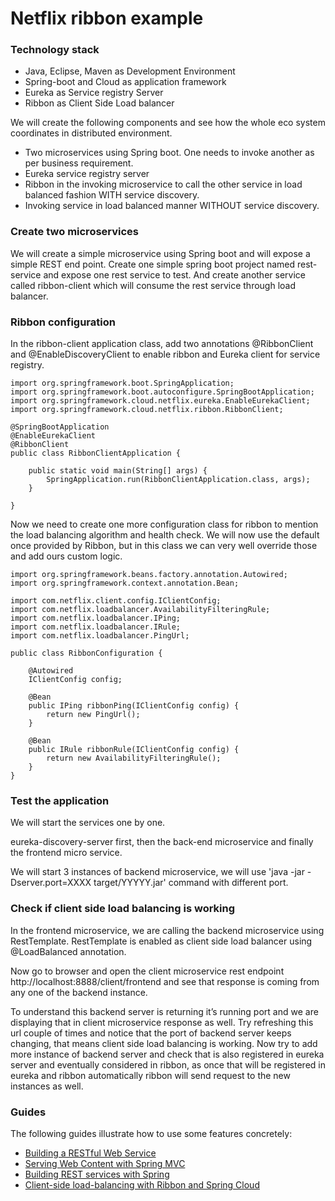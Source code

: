 # Netflix ribbon example

### Technology stack

* Java, Eclipse, Maven as Development Environment
* Spring-boot and Cloud as application framework
* Eureka as Service registry Server
* Ribbon as Client Side Load balancer

We will create the following components and see how the whole eco system coordinates in distributed environment.

* Two microservices using Spring boot. One needs to invoke another as per business requirement.
* Eureka service registry server
* Ribbon in the invoking microservice to call the other service in load balanced fashion WITH service discovery.
* Invoking service in load balanced manner WITHOUT service discovery.

### Create two microservices

We will create a simple microservice using Spring boot and will expose a simple REST end point. Create one simple spring boot project named rest-service and expose one rest service to test.
And create another service called ribbon-client which will consume the rest service through load balancer.

### Ribbon configuration
In the ribbon-client application class, add two annotations @RibbonClient and @EnableDiscoveryClient to enable ribbon and Eureka client for service registry.

```
import org.springframework.boot.SpringApplication;
import org.springframework.boot.autoconfigure.SpringBootApplication;
import org.springframework.cloud.netflix.eureka.EnableEurekaClient;
import org.springframework.cloud.netflix.ribbon.RibbonClient;

@SpringBootApplication
@EnableEurekaClient
@RibbonClient
public class RibbonClientApplication {

	public static void main(String[] args) {
		SpringApplication.run(RibbonClientApplication.class, args);
	}

}
```

Now we need to create one more configuration class for ribbon to mention the load balancing algorithm and health check. We will now use the default once provided by Ribbon, but in this class we can very well override those and add ours custom logic.

```
import org.springframework.beans.factory.annotation.Autowired;
import org.springframework.context.annotation.Bean;

import com.netflix.client.config.IClientConfig;
import com.netflix.loadbalancer.AvailabilityFilteringRule;
import com.netflix.loadbalancer.IPing;
import com.netflix.loadbalancer.IRule;
import com.netflix.loadbalancer.PingUrl;
 
public class RibbonConfiguration {
 
    @Autowired
    IClientConfig config;
 
    @Bean
    public IPing ribbonPing(IClientConfig config) {
        return new PingUrl();
    }
 
    @Bean
    public IRule ribbonRule(IClientConfig config) {
        return new AvailabilityFilteringRule();
    }
}
```

### Test the application

We will start the services one by one.

eureka-discovery-server first, then the back-end microservice and finally the frontend micro service.

We will start 3 instances of backend microservice, we will use 'java -jar -Dserver.port=XXXX target/YYYYY.jar' command with different port.

### Check if client side load balancing is working

In the frontend microservice, we are calling the backend microservice using RestTemplate. RestTemplate is enabled as client side load balancer using @LoadBalanced annotation.

Now go to browser and open the client microservice rest endpoint http://localhost:8888/client/frontend and see that response is coming from any one of the backend instance.

To understand this backend server is returning it’s running port and we are displaying that in client microservice response as well. Try refreshing this url couple of times and notice that the port of backend server keeps changing, that means client side load balancing is working. Now try to add more instance of backend server and check that is also registered in eureka server and eventually considered in ribbon, as once that will be registered in eureka and ribbon automatically ribbon will send request to the new instances as well.

### Guides
The following guides illustrate how to use some features concretely:

* [Building a RESTful Web Service](https://spring.io/guides/gs/rest-service/)
* [Serving Web Content with Spring MVC](https://spring.io/guides/gs/serving-web-content/)
* [Building REST services with Spring](https://spring.io/guides/tutorials/bookmarks/)
* [Client-side load-balancing with Ribbon and Spring Cloud](https://spring.io/guides/gs/client-side-load-balancing/)
